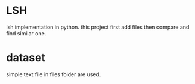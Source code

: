 # LSH
lsh implementation in python. this project first add files then compare and find similar one.

# dataset
simple text file in files folder are used.